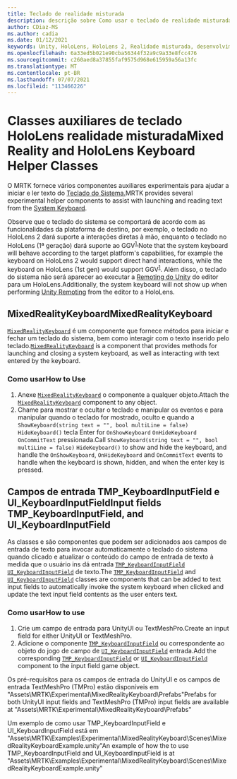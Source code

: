 ```yaml
---
title: Teclado de realidade misturada
description: descrição sobre Como usar o teclado de realidade misturada
author: CDiaz-MS
ms.author: cadia
ms.date: 01/12/2021
keywords: Unity, HoloLens, HoloLens 2, Realidade misturada, desenvolvimento, MRTK,
ms.openlocfilehash: 6a33ed5b021e90cba56344f32a9c9a33e8fcc476
ms.sourcegitcommit: c260aed8a37855faf9575d968e615959a56a13fc
ms.translationtype: MT
ms.contentlocale: pt-BR
ms.lasthandoff: 07/07/2021
ms.locfileid: "113466226"
---
```

# <a name="mixed-reality-and-hololens-keyboard-helper-classes"></a><span data-ttu-id="3e8e2-104">Classes auxiliares de teclado HoloLens realidade misturada</span><span class="sxs-lookup"><span data-stu-id="3e8e2-104">Mixed Reality and HoloLens Keyboard Helper Classes</span></span>

<span data-ttu-id="3e8e2-105">O MRTK fornece vários componentes auxiliares experimentais para ajudar a iniciar e ler texto do [Teclado do Sistema.](../ux-building-blocks/system-keyboard.md)</span><span class="sxs-lookup"><span data-stu-id="3e8e2-105">MRTK provides several experimental helper components to assist with launching and reading text from the [System Keyboard](../ux-building-blocks/system-keyboard.md).</span></span>

<span data-ttu-id="3e8e2-106">Observe que o teclado do sistema se comportará de acordo com as funcionalidades da plataforma de destino, por exemplo, o teclado no HoloLens 2 dará suporte a interações diretas à mão, enquanto o teclado no HoloLens (1ª geração) dará suporte ao GGV<sup>[1.](/windows/mixed-reality/gaze)</sup></span><span class="sxs-lookup"><span data-stu-id="3e8e2-106">Note that the system keyboard will behave according to the target platform's capabilities, for example the keyboard on HoloLens 2 would support direct hand interactions, while the keyboard on HoloLens (1st gen) would support GGV<sup>[1](/windows/mixed-reality/gaze)</sup>.</span></span> <span data-ttu-id="3e8e2-107">Além disso, o teclado do sistema não será aparecer ao executar a [Remoting do Unity](../tools/holographic-remoting.md) do editor para um HoloLens.</span><span class="sxs-lookup"><span data-stu-id="3e8e2-107">Additionally, the system keyboard will not show up when performing [Unity Remoting](../tools/holographic-remoting.md) from the editor to a HoloLens.</span></span>

## <a name="mixedrealitykeyboard"></a><span data-ttu-id="3e8e2-108">MixedRealityKeyboard</span><span class="sxs-lookup"><span data-stu-id="3e8e2-108">MixedRealityKeyboard</span></span>

<span data-ttu-id="3e8e2-109">[`MixedRealityKeyboard`](xref:Microsoft.MixedReality.Toolkit.Experimental.UI.MixedRealityKeyboard) é um componente que fornece métodos para iniciar e fechar um teclado do sistema, bem como interagir com o texto inserido pelo teclado.</span><span class="sxs-lookup"><span data-stu-id="3e8e2-109">[`MixedRealityKeyboard`](xref:Microsoft.MixedReality.Toolkit.Experimental.UI.MixedRealityKeyboard) is a component that provides methods for launching and closing a system keyboard, as well as interacting with text entered by the keyboard.</span></span>  

### <a name="how-to-use"></a><span data-ttu-id="3e8e2-110">Como usar</span><span class="sxs-lookup"><span data-stu-id="3e8e2-110">How to Use</span></span>

1. <span data-ttu-id="3e8e2-111">Anexe [`MixedRealityKeyboard`](xref:Microsoft.MixedReality.Toolkit.Experimental.UI.MixedRealityKeyboard) o componente a qualquer objeto.</span><span class="sxs-lookup"><span data-stu-id="3e8e2-111">Attach the [`MixedRealityKeyboard`](xref:Microsoft.MixedReality.Toolkit.Experimental.UI.MixedRealityKeyboard) component to any object.</span></span>
2. <span data-ttu-id="3e8e2-112">Chame para mostrar e ocultar o teclado e manipular os eventos e para manipular quando o teclado for mostrado, oculto e quando a `ShowKeyboard(string text = "", bool multiLine = false)` `HideKeyboard()` tecla Enter for `OnShowKeyboard` `OnHideKeyboard` `OnCommitText` pressionada.</span><span class="sxs-lookup"><span data-stu-id="3e8e2-112">Call `ShowKeyboard(string text = "", bool multiLine = false)` `HideKeyboard()` to show and hide the keyboard, and handle the `OnShowKeyboard`, `OnHideKeyboard` and `OnCommitText` events to handle when the keyboard is shown, hidden, and when the enter key is pressed.</span></span>

## <a name="input-fields-tmp_keyboardinputfield-and-ui_keyboardinputfield"></a><span data-ttu-id="3e8e2-113">Campos de entrada TMP_KeyboardInputField e UI_KeyboardInputField</span><span class="sxs-lookup"><span data-stu-id="3e8e2-113">Input fields TMP_KeyboardInputField, and UI_KeyboardInputField</span></span>

<span data-ttu-id="3e8e2-114">As classes e são componentes que podem ser adicionados aos campos de entrada de texto para invocar automaticamente o teclado do sistema quando clicado e atualizar o conteúdo do campo de entrada de texto à medida que o usuário ins dá entrada [`TMP_KeyboardInputField`](xref:Microsoft.MixedReality.Toolkit.Experimental.UI.TMP_KeyboardInputField) [`UI_KeyboardInputField`](xref:Microsoft.MixedReality.Toolkit.Experimental.UI.UI_KeyboardInputField) de texto.</span><span class="sxs-lookup"><span data-stu-id="3e8e2-114">The [`TMP_KeyboardInputField`](xref:Microsoft.MixedReality.Toolkit.Experimental.UI.TMP_KeyboardInputField) and [`UI_KeyboardInputField`](xref:Microsoft.MixedReality.Toolkit.Experimental.UI.UI_KeyboardInputField) classes are components that can be added to text input fields to automatically invoke the system keyboard when clicked and update the text input field contents as the user enters text.</span></span>

### <a name="how-to-use"></a><span data-ttu-id="3e8e2-115">Como usar</span><span class="sxs-lookup"><span data-stu-id="3e8e2-115">How to use</span></span>

1. <span data-ttu-id="3e8e2-116">Crie um campo de entrada para UnityUI ou TextMeshPro.</span><span class="sxs-lookup"><span data-stu-id="3e8e2-116">Create an input field for either UnityUI or TextMeshPro.</span></span>
2. <span data-ttu-id="3e8e2-117">Adicione o componente [`TMP_KeyboardInputField`](xref:Microsoft.MixedReality.Toolkit.Experimental.UI.TMP_KeyboardInputField) ou correspondente ao objeto do jogo de campo de [`UI_KeyboardInputField`](xref:Microsoft.MixedReality.Toolkit.Experimental.UI.UI_KeyboardInputField) entrada.</span><span class="sxs-lookup"><span data-stu-id="3e8e2-117">Add the corresponding [`TMP_KeyboardInputField`](xref:Microsoft.MixedReality.Toolkit.Experimental.UI.TMP_KeyboardInputField) or [`UI_KeyboardInputField`](xref:Microsoft.MixedReality.Toolkit.Experimental.UI.UI_KeyboardInputField) component to the input field game object.</span></span>

<span data-ttu-id="3e8e2-118">Os pré-requisitos para os campos de entrada do UnityUI e os campos de entrada TextMeshPro (TMPro) estão disponíveis em "Assets\MRTK\Experimental\MixedRealityKeyboard\Prefabs"</span><span class="sxs-lookup"><span data-stu-id="3e8e2-118">Prefabs for both UnityUI input fields and TextMeshPro (TMPro) input fields are available at "Assets\MRTK\Experimental\MixedRealityKeyboard\Prefabs"</span></span>

<span data-ttu-id="3e8e2-119">Um exemplo de como usar TMP_KeyboardInputField e UI_KeyboardInputField está em "Assets\MRTK\Examples\Experimental\MixedRealityKeyboard\Scenes\MixedRealityKeyboardExample.unity"</span><span class="sxs-lookup"><span data-stu-id="3e8e2-119">An example of how the to use TMP_KeyboardInputField and UI_KeyboardInputField is at "Assets\MRTK\Examples\Experimental\MixedRealityKeyboard\Scenes\MixedRealityKeyboardExample.unity"</span></span>